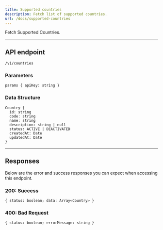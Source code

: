 ```yaml
---
title: Supported countries
description: Fetch list of supported countries.
url: /docs/supported-countries
---
```


Fetch Supported Countries.

---

## API endpoint

```shell
/v1/countries
```

### Parameters

```shell
params { apiKey: string }
```

### Data Structure

```shell
Country {
  id: string
  code: string
  name: string
  description: string | null
  status: ACTIVE | DEACTIVATED
  createdAt: Date
  updatedAt: Date
}
```

---

## Responses

Below are the error and success responses you can expect when accessing this endpoint.

### 200: Success

```shell
{ status: boolean; data: Array<Country> }
```

### 400: Bad Request

```shell
{ status: boolean; errorMessage: string }
```

